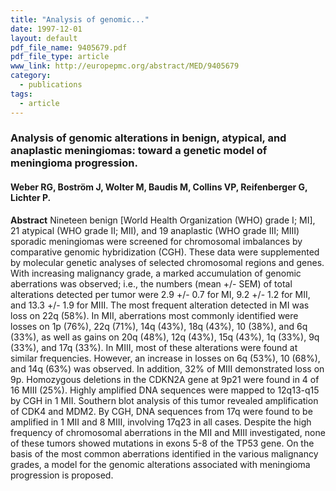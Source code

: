 ```yaml
---
title: "Analysis of genomic..."
date: 1997-12-01
layout: default
pdf_file_name: 9405679.pdf
pdf_file_type: article
www_link: http://europepmc.org/abstract/MED/9405679
category:
  - publications
tags:
  - article
---
```


### Analysis of genomic alterations in benign, atypical, and anaplastic meningiomas: toward a genetic model of meningioma progression.
#### Weber RG, Boström J, Wolter M, Baudis M, Collins VP, Reifenberger G, Lichter P.

**Abstract** Nineteen benign [World Health Organization (WHO) grade I; MI], 21 atypical (WHO grade II; MII), and 19 anaplastic (WHO grade III; MIII) sporadic meningiomas were screened for chromosomal imbalances by comparative genomic hybridization (CGH). These data were supplemented by molecular genetic analyses of selected chromosomal regions and genes. With increasing malignancy grade, a marked accumulation of genomic aberrations was observed; i.e., the numbers (mean +/- SEM) of total alterations detected per tumor were 2.9 +/- 0.7 for MI, 9.2 +/- 1.2 for MII, and 13.3 +/- 1.9 for MIII. The most frequent alteration detected in MI was loss on 22q (58%). In MII, aberrations most commonly identified were losses on 1p (76%), 22q (71%), 14q (43%), 18q (43%), 10 (38%), and 6q (33%), as well as gains on 20q (48%), 12q (43%), 15q (43%), 1q (33%), 9q (33%), and 17q (33%). In MIII, most of these alterations were found at similar frequencies. However, an increase in losses on 6q (53%), 10 (68%), and 14q (63%) was observed. In addition, 32% of MIII demonstrated loss on 9p. Homozygous deletions in the CDKN2A gene at 9p21 were found in 4 of 16 MIII (25%). Highly amplified DNA sequences were mapped to 12q13-q15 by CGH in 1 MII. Southern blot analysis of this tumor revealed amplification of CDK4 and MDM2. By CGH, DNA sequences from 17q were found to be amplified in 1 MII and 8 MIII, involving 17q23 in all cases. Despite the high frequency of chromosomal aberrations in the MII and MIII investigated, none of these tumors showed mutations in exons 5-8 of the TP53 gene. On the basis of the most common aberrations identified in the various malignancy grades, a model for the genomic alterations associated with meningioma progression is proposed.

